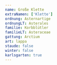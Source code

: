 ```yaml
---
name: Große Klette
extraNamen: ['Klette']
ordnung: Asternartige
ordnungLT: Asterales
familie: Korbblütler
familieLT: Asteraceae
gattung: Arctium
art: lappa
staude: false
winter: false
karlsgarten: true
---
```

